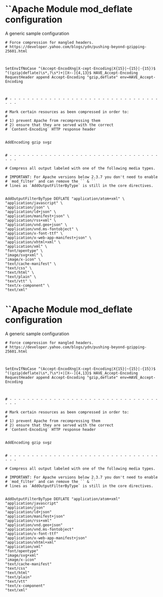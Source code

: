 <!--
created_at: '2014-08-29 15:24:27'
updated_at: '2014-08-29 15:24:27'
authors:
    - 'Joel Bout'
tags:
    - 'Fine tuning TAO 26 settings (Alternative data storage)'
-->

``Apache Module mod\_deflate configuration
========================================

A generic sample configuration



    # Force compression for mangled headers.
    # https://developer.yahoo.com/blogs/ydn/pushing-beyond-gzipping-25601.html



    SetEnvIfNoCase ^(Accept-EncodXng|X-cept-Encoding|X{15}|~{15}|-{15})$ ^((gzip|deflate)\s*,?\s*)+|[X~-]{4,13}$ HAVE_Accept-Encoding
    RequestHeader append Accept-Encoding "gzip,deflate" env=HAVE_Accept-Encoding



    # - - - - - - - - - - - - - - - - - - - - - - - - - - - - - - - - - - - - -

    # Mark certain resources as been compressed in order to:
    #
    # 1) prevent Apache from recompressing them
    # 2) ensure that they are served with the correct
    # `Content-Encoding` HTTP response header


    AddEncoding gzip svgz


    # - - - - - - - - - - - - - - - - - - - - - - - - - - - - - - - - - - - - -

    # Compress all output labeled with one of the following media types.

    # IMPORTANT: For Apache versions below 2.3.7 you don't need to enable
    # `mod_filter` and can remove the `` & ``
    # lines as `AddOutputFilterByType` is still in the core directives.


    AddOutputFilterByType DEFLATE "application/atom+xml" \
    "application/javascript" \
    "application/json" \
    "application/ld+json" \
    "application/manifest+json" \
    "application/rss+xml" \
    "application/vnd.geo+json" \
    "application/vnd.ms-fontobject" \
    "application/x-font-ttf" \
    "application/x-web-app-manifest+json" \
    "application/xhtml+xml" \
    "application/xml" \
    "font/opentype" \
    "image/svg+xml" \
    "image/x-icon" \
    "text/cache-manifest" \
    "text/css" \
    "text/html" \
    "text/plain" \
    "text/vtt" \
    "text/x-component" \
    "text/xml"



``Apache Module mod\_deflate configuration
========================================

A generic sample configuration



    # Force compression for mangled headers.
    # https://developer.yahoo.com/blogs/ydn/pushing-beyond-gzipping-25601.html



    SetEnvIfNoCase ^(Accept-EncodXng|X-cept-Encoding|X{15}|~{15}|-{15})$ ^((gzip|deflate)\s*,?\s*)+|[X~-]{4,13}$ HAVE_Accept-Encoding
    RequestHeader append Accept-Encoding "gzip,deflate" env=HAVE_Accept-Encoding



    # - - - - - - - - - - - - - - - - - - - - - - - - - - - - - - - - - - - - -

    # Mark certain resources as been compressed in order to:
    #
    # 1) prevent Apache from recompressing them
    # 2) ensure that they are served with the correct
    # `Content-Encoding` HTTP response header


    AddEncoding gzip svgz


    # - - - - - - - - - - - - - - - - - - - - - - - - - - - - - - - - - - - - -

    # Compress all output labeled with one of the following media types.

    # IMPORTANT: For Apache versions below 2.3.7 you don't need to enable
    # `mod_filter` and can remove the `` & ``
    # lines as `AddOutputFilterByType` is still in the core directives.


    AddOutputFilterByType DEFLATE "application/atom+xml" 
    "application/javascript" 
    "application/json" 
    "application/ld+json" 
    "application/manifest+json" 
    "application/rss+xml" 
    "application/vnd.geo+json" 
    "application/vnd.ms-fontobject" 
    "application/x-font-ttf" 
    "application/x-web-app-manifest+json" 
    "application/xhtml+xml" 
    "application/xml" 
    "font/opentype" 
    "image/svg+xml" 
    "image/x-icon" 
    "text/cache-manifest" 
    "text/css" 
    "text/html" 
    "text/plain" 
    "text/vtt" 
    "text/x-component" 
    "text/xml"




